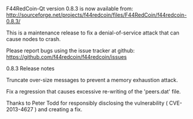 F44RedCoin-Qt version 0.8.3 is now available from:
  http://sourceforge.net/projects/f44redcoin/files/F44RedCoin/f44redcoin-0.8.3/

This is a maintenance release to fix a denial-of-service attack that
can cause nodes to crash.

Please report bugs using the issue tracker at github:
  https://github.com/f44redcoin/f44redcoin/issues

0.8.3 Release notes

Truncate over-size messages to prevent a memory exhaustion attack.

Fix a regression that causes excessive re-writing of the 'peers.dat' file.


Thanks to Peter Todd for responsibly disclosing the vulnerability
( CVE-2013-4627 ) and creating a fix.
